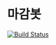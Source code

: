 # 마감봇
[![Build Status](https://travis-ci.org/pythonkr/bots.svg?branch=master)](https://travis-ci.org/pythonkr/bots)
